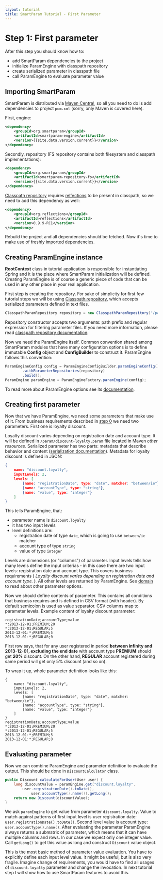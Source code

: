 ```yaml
---
layout: tutorial
title: SmartParam Tutorial - First Parameter
---
```


# Step 1: First parameter

After this step you should know how to:

* add SmartParam dependencies to the project
* initialize ParamEngine with classpath repository
* create serialized parameter in classpath file
* call ParamEngine to evaluate parameter value

## Importing SmartParam

SmartParam is distributed via [Maven Central](http://maven.org), so all you need to do is
add dependencies to project `pom.xml` (sorry, only Maven is covered here).

First, engine:

```xml
<dependency>
    <groupId>org.smartparam</groupId>
    <artifactId>smartparam-engine</artifactId>
    <version>{{site.data.version.current}}</version>
</dependency>
```

Secondly, repository (FS repository contains both filesystem and classpath implementations):

```xml
<dependency>
    <groupId>org.smartparam</groupId>
    <artifactId>smartparam-repository-fs</artifactId>
    <version>{{site.data.version.current}}</version>
</dependency>
```

[Classpath repository](/doc/repository-classpath.html) requires [relfections](https://code.google.com/p/reflections/)
to be present in classpath, so we need to add this dependency as well:

```xml
<dependency>
    <groupId>org.reflections</groupId>
    <artifactId>reflections</artifactId>
    <version>0.9.9-RC1</version>
</dependency>
```

Rebuild the project and all dependencies should be fetched. Now it's time to make use of freshly imported dependencies.

## Creating ParamEngine instance

**RootContext** class in tutorial application is responsible for instantiating Spring and it is the place where
SmartParam initialization will be defined. Creating ParamEngine is of course a generic piece of code that can be
used in any other place in your real application.

First step is creating the repository. For sake of simplicity for first few tutorial steps we will be using
[Classpath repository](/doc/repository-classpath.html), which accepts serialized parameters defined in text files.

```java
ClasspathParamRepository repository = new ClasspathParamRepository("/param", ".*\\.param$");
```

Repository constructor accepts two arguments: path prefix and regular expression for filtering parameter files.
If you need more information, please read [classpath repository documentation](/doc/repository-classpath.html).

Now we need the ParamEngine itself. Common convention shared among SmartParam modules that have many configuration
options is to define immutable **Config** object and **ConfigBuilder** to construct it. ParamEngine follows this
convention:

```java
ParamEngineConfig config = ParamEngineConfigBuilder.paramEngineConfig()
        .withParameterRepositories(repository)
        .build();
ParamEngine paramEngine = ParamEngineFactory.paramEngine(config);
```

To read more about ParamEngine options see its [documentation](/doc/engine.html).

## Creating first parameter

Now that we have ParamEngine, we need some parameters that make use of it. From business requirements described in
[step 0](/tutorial/step-0-introduction.html) we need two parameters. First one is loyalty discount.

Loyalty discount varies depending on registration date and account type. It will be defined in `/param/discount-loyalty.param`
file located in Maven *other resources*. Serialized parameter has two parts: metadata that describe behavior and
content ([serialization documentation](/doc/serialization.html)). Metadata for loyalty discount is defined in JSON:

```json
{
    name: "discount.loyalty",
    inputLevels: 2,
    levels: [
        {name: "registrationDate", type: "date", matcher: "between/ie"},
        {name: "accountType", type: "string"},
        {name: "value", type: "integer"}
    ]
}
```

This tells ParamEngine, that:

* parameter name is `discount.loyalty`
* it has two input levels
* level definitions are:
    * registration date of type `date`, which is going to use `between/ie` matcher
    * account type of type `string`
    * value of type `integer`

Levels are dimensions (or "columns") of parameter. Input levels tells how many levels define the input
criterias - in this case there are two input levels: registration date and account type. This covers business
requirements ( *Loyalty discount varies depending on registration date and account type.* ). All other levels
are returned by ParamEngine. See [domain](/doc/domain.html) to read about other parameter options.

Now we should define contents of parameter. This contains all conditions that business requires and is defined
in CSV format (with header). By default semicolon is used as value separator. CSV columns map to parameter levels.
Example content of loyalty discount parameter:

```
registrationDate;accountType;value
*:2013-12-01;PREMIUM;20
*:2013-12-01;REGULAR;5
2013-12-01:*;PREMIUM;5
2013-12-01:*;REGULAR;0
```

First row says, that for any user registered in period **between infinity and 2013-12-01, excluding the end date**
with account type **PREMIUM** should get **20%** discount. On the other hand, **REGULAR** account registered during same
period will get only 5% discount (and so on).

To wrap it up, whole parameter definition looks like this:

```
{
    name: "discount.loyalty",
    inputLevels: 2,
    levels: [
        {name: "registrationDate", type: "date", matcher: "between/ie"},
        {name: "accountType", type: "string"},
        {name: "value", type: "integer"}
    ]
}
registrationDate;accountType;value
*:2013-12-01;PREMIUM;20
*:2013-12-01;REGULAR;5
2013-12-01:*;PREMIUM;5
2013-12-01:*;REGULAR;0
```

## Evaluating parameter

Now we can combine ParamEngine and parameter definition to evaluate the output. This should be done
in `DiscountCalculator` class.

```java
public Discount calculateForUser(User user) {
    long discountValue = paramEngine.get("discount.loyalty",
	    user.registrationDate().toDate(),
            user.accountType().name()).getLong();
    return new Discount(discountValue);
}
```

We ask `paramEngine` to get value from parameter `discount.loyalty`. Value to match against patterns of
first input level is user registration date: `user.registrationDate().toDate()`. Second level value is
account type: `user.accountType().name()`. After evaluating the parameter ParamEngine always returns a
submatrix of parameter, which means that it can have multiple columns and rows. In our case we expect only one
integer value. Call `getLong()` to get this value as long and construct `Discount` value object.

This is the most basic method of parameter value evaluation. You have to explicitly define each input level
value. It might be useful, but is also very fragile. Imagine change of requirements, you would have to find
all usages of `discount.loyalty` parameter and change the invocation. In next tutorial step I will show how to use
SmartParam features to avoid this.